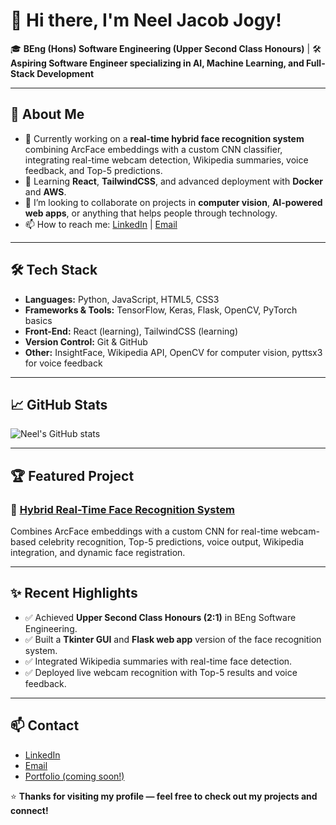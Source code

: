 # 👋 Hi there, I'm Neel Jacob Jogy!

🎓 **BEng (Hons) Software Engineering (Upper Second Class Honours)** | 🛠 **Aspiring Software Engineer specializing in AI, Machine Learning, and Full-Stack Development**

---

## 🚀 About Me

- 🔭 Currently working on a **real-time hybrid face recognition system** combining ArcFace embeddings with a custom CNN classifier, integrating real-time webcam detection, Wikipedia summaries, voice feedback, and Top-5 predictions.
- 🌱 Learning **React**, **TailwindCSS**, and advanced deployment with **Docker** and **AWS**.
- 👯 I’m looking to collaborate on projects in **computer vision**, **AI-powered web apps**, or anything that helps people through technology.
- 📫 How to reach me: [LinkedIn](https://www.linkedin.com/) | [Email](mailto:your.email@example.com)

---

## 🛠 Tech Stack

- **Languages:** Python, JavaScript, HTML5, CSS3
- **Frameworks & Tools:** TensorFlow, Keras, Flask, OpenCV, PyTorch basics
- **Front-End:** React (learning), TailwindCSS (learning)
- **Version Control:** Git & GitHub
- **Other:** InsightFace, Wikipedia API, OpenCV for computer vision, pyttsx3 for voice feedback

---

## 📈 GitHub Stats

![Neel's GitHub stats](https://github-readme-stats.vercel.app/api?username=neeljacob&show_icons=true&theme=tokyonight)

---

## 🏆 Featured Project

### 🔹 [Hybrid Real-Time Face Recognition System](https://github.com/neeljogy/face-recognition-app)

Combines ArcFace embeddings with a custom CNN for real-time webcam-based celebrity recognition, Top-5 predictions, voice output, Wikipedia integration, and dynamic face registration.

---

## ✨ Recent Highlights

- ✅ Achieved **Upper Second Class Honours (2:1)** in BEng Software Engineering.
- ✅ Built a **Tkinter GUI** and **Flask web app** version of the face recognition system.
- ✅ Integrated Wikipedia summaries with real-time face detection.
- ✅ Deployed live webcam recognition with Top-5 results and voice feedback.

---

## 📫 Contact

- [LinkedIn](https://www.linkedin.com/in/neel-jacob-jogy)
- [Email](mailto:neeljacob2002@gmail.com)
- [Portfolio (coming soon!)](#)

⭐️ **Thanks for visiting my profile — feel free to check out my projects and connect!**
